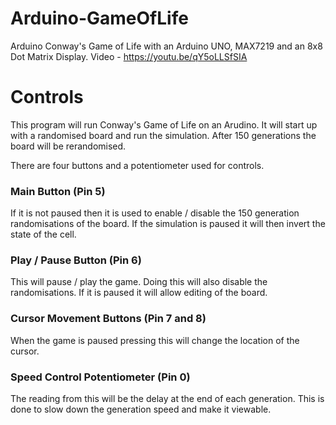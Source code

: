 # Arduino-GameOfLife
Arduino Conway's Game of Life with an Arduino UNO, MAX7219 and an 8x8 Dot Matrix Display. Video - https://youtu.be/qY5oLLSfSIA

# Controls
This program will run Conway's Game of Life on an Arudino. It will start up with a randomised board and run the simulation. After 150 generations the board will be rerandomised. 

There are four buttons and a potentiometer used for controls.
### Main Button (Pin 5)
If it is not paused then it is used to enable / disable the 150 generation randomisations of the board. If the simulation is paused it will then invert the state of the cell.

### Play / Pause Button (Pin 6)
This will pause / play the game. Doing this will also disable the randomisations. If it is paused it will allow editing of the board.

### Cursor Movement Buttons (Pin 7 and 8)
When the game is paused pressing this will change the location of the cursor.

### Speed Control Potentiometer (Pin 0)
The reading from this will be the delay at the end of each generation. This is done to slow down the generation speed and make it viewable.

